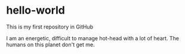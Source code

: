 # hello-world

This is my first repository in GitHub

I am an energetic, difficult to manage hot-head with a lot of heart. The humans on this planet don't get me.
